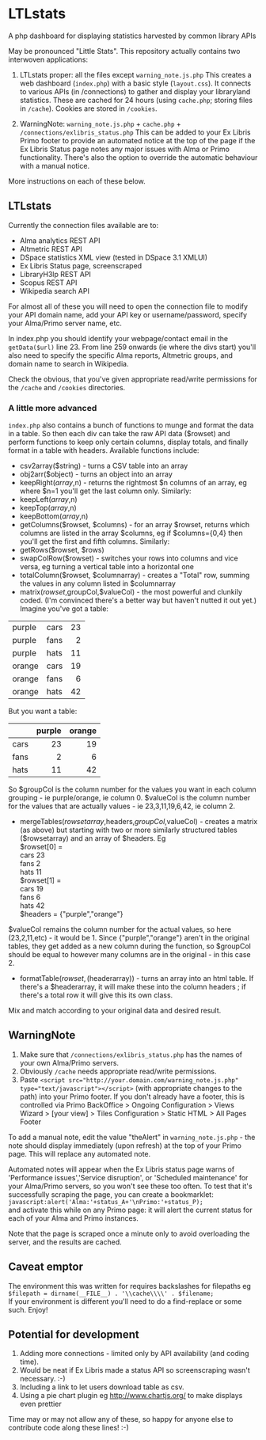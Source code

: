LTLstats
======
A php dashboard for displaying statistics harvested by common library APIs

May be pronounced "Little Stats". This repository actually contains two interwoven applications:

1. LTLstats proper: all the files except `warning_note.js.php`
  This creates a web dashboard (`index.php`) with a basic style (`layout.css`). It connects to various APIs (in /connections) to gather and display your libraryland statistics. These are cached for 24 hours (using `cache.php`; storing files in `/cache`). Cookies are stored in `/cookies`.
  
2. WarningNote: `warning_note.js.php` + `cache.php` + `/connections/exlibris_status.php`
  This can be added to your Ex Libris Primo footer to provide an automated notice at the top of the page if the Ex Libris Status page notes any major issues with Alma or Primo functionality. There's also the option to override the automatic behaviour with a manual notice.
  
More instructions on each of these below.

LTLstats
------------
Currently the connection files available are to:

* Alma analytics REST API
* Altmetric REST API
* DSpace statistics XML view (tested in DSpace 3.1 XMLUI)
* Ex Libris Status page, screenscraped
* LibraryH3lp REST API
* Scopus REST API
* Wikipedia search API

For almost all of these you will need to open the connection file to modify your API domain name, add your API key or username/password, specify your Alma/Primo server name, etc.

In index.php you should identify your webpage/contact email in the `getData($url)` line 23. From line 259 onwards (ie where the divs start) you'll also need to specify the specific Alma reports, Altmetric groups, and domain name to search in Wikipedia.

Check the obvious, that you've given appropriate read/write permissions for the `/cache` and `/cookies` directories.

### A little more advanced ###
`index.php` also contains a bunch of functions to munge and format the data in a table. So then each div can take the raw API data ($rowset) and perform functions to keep only certain columns, display totals, and finally format in a table with headers. Available functions include:

* csv2array($string) - turns a CSV table into an array
* obj2arr($object) - turns an object into an array
* keepRight($array,$n) - returns the rightmost $n columns of an array, eg where $n=1 you'll get the last column only. Similarly:
* keepLeft($array,$n)
* keepTop($array,$n)
* keepBottom($array,$n)
* getColumns($rowset, $columns) - for an array $rowset, returns which columns are listed in the array $columns, eg if $columns={0,4} then you'll get the first and fifth columns. Similarly:
* getRows($rowset, $rows)
* swapColRow($rowset) - switches your rows into columns and vice versa, eg turning a vertical table into a horizontal one
* totalColumn($rowset, $columnarray) - creates a "Total" row, summing the values in any column listed in $columnarray
* matrix($rowset,$groupCol,$valueCol) - the most powerful and clunkily coded. (I'm convinced there's a better way but haven't nutted it out yet.) Imagine you've got a table:

||||  
|------|----|-:|  
|purple|cars|23|  
|purple|fans| 2|  
|purple|hats|11|  
|orange|cars|19|  
|orange|fans| 6|  
|orange|hats|42|
 
But you want a table:  

|    |purple|orange|  
|----|-----:|-----:|  
|cars|    23|    19|  
|fans|     2|     6|  
|hats|    11|    42|

So $groupCol is the column number for the values you want in each column grouping - ie purple/orange, ie column 0. $valueCol is the column number for the values that are actually values - ie 23,3,11,19,6,42, ie column 2.

* mergeTables($rowsetarray,$headers,$groupCol,$valueCol) - creates a matrix (as above) but starting with two or more similarly structured tables ($rowsetarray) and an array of $headers. Eg  
    $rowset[0] =  
        cars 23  
        fans 2  
        hats 11  
    $rowset[1] =   
        cars 19  
        fans  6  
        hats 42  
  $headers = {"purple","orange"}

$valueCol remains the column number for the actual values, so here (23,2,11,etc) - it would be 1. Since {"purple","orange"} aren't in the original tables, they get added as a new column during the function, so $groupCol should be equal to however many columns are in the original - in this case 2.

* formatTable($rowset,($headerarray)) - turns an array into an html table. If there's a $headerarray, it will make these into the column headers <th>; if there's a total row it will give this its own class.

Mix and match according to your original data and desired result.

WarningNote
------------
1. Make sure that `/connections/exlibris_status.php` has the names of your own Alma/Primo servers.
2. Obviously `/cache` needs appropriate read/write permissions.
3. Paste `<script src="http://your.domain.com/warning_note.js.php" type="text/javascript"></script>`  (with appropriate changes to the path) into your Primo footer. If you don't already have a footer, this is controlled via Primo BackOffice > Ongoing Configuration > Views Wizard > [your view] > Tiles Configuration > Static HTML > All Pages Footer

To add a manual note, edit the value "theAlert" in `warning_note.js.php` - the note should display immediately (upon refresh) at the top of your Primo page. This will replace any automated note.

Automated notes will appear when the Ex Libris status page warns of 'Performance issues','Service disruption', or 'Scheduled maintenance' for your Alma/Primo servers, so you won't see these too often. To test that it's successfully scraping the page, you can create a bookmarklet:   
  `javascript:alert('Alma:'+status_A+'\nPrimo:'+status_P);`  
and activate this while on any Primo page: it will alert the current status for each of your Alma and Primo instances.

Note that the page is scraped once a minute only to avoid overloading the server, and the results are cached.

Caveat emptor
-------------

The environment this was written for requires backslashes for filepaths eg  
`$filepath = dirname(__FILE__) . '\\cache\\\\' . $filename;`  
If your environment is different you'll need to do a find-replace or some such. Enjoy!

Potential for development
-------------------------

1. Adding more connections - limited only by API availability (and coding time).
1. Would be neat if Ex Libris made a status API so screenscraping wasn't necessary. :-)
1. Including a link to let users download table as csv.
1. Using a pie chart plugin eg http://www.chartjs.org/ to make displays even prettier

Time may or may not allow any of these, so happy for anyone else to contribute code along these lines! :-)
